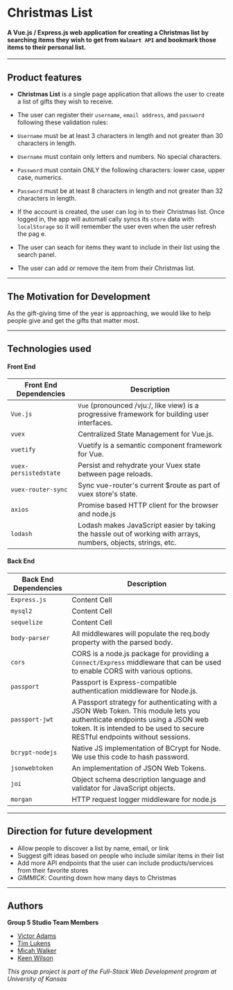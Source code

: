 # Christmas List

#### A Vue.js / Express.js web application for creating a Christmas list by searching items they wish to get from `Walmart API` and bookmark those items to their personal list.

---
## Product features

* **Christmas List** is a single page application that allows the user to create a list of gifts they wish to receive.

* The user can register their `username`, `email address`, and `password` following these validation rules:
* `Username` must be at least 3 characters in length and not greater than 30 characters in length.
* `Username` must contain only letters and numbers. No special characters.
* `Password` must contain ONLY the following characters: lower case, upper case, numerics.
* `Password` must be at least 8 characters in length and not greater than 32 characters in length.

* If the account is created, the user can log in to their Christmas list. Once logged in, the app will automati
cally syncs its `store` data with `localStorage` so it will remember the user even when the user refresh the pag
e.

* The user can seach for items they want to include in their list using the search panel. 

* The user can add or remove the item from their Christmas list.

---
## The Motivation for Development
As the gift-giving time of the year is approaching, we would like to help people give and get the gifts that matter most.

---
## Technologies used
#### Front End
| Front End Dependencies  | Description |
| ------------- | ------------- |
| `Vue.js`  | `Vue` (pronounced /vjuː/, like view) is a progressive framework for building user interfaces.   |
| `vuex`  | Centralized State Management for Vue.js. |
| `vuetify`  | Vuetify is a semantic component framework for Vue. |
| `vuex-persistedstate`  | Persist and rehydrate your Vuex state between page reloads.  |
| `vuex-router-sync` | Sync vue-router's current $route as part of vuex store's state.  |
| `axios` | Promise based HTTP client for the browser and node.js  |
| `lodash`  | Lodash makes JavaScript easier by taking the hassle out of working with arrays, numbers, objects, strings, etc.  |

#### Back End
| Back End Dependencies  | Description |
| ------------- | ------------- |
| `Express.js`  | Content Cell  |
| `mysql2` | Content Cell  |
| `sequelize`  | Content Cell  |
| `body-parser` | All middlewares will populate the req.body property with the parsed body.  |
| `cors`  | CORS is a node.js package for providing a `Connect/Express` middleware that can be used to enable CORS with various options.  |
| `passport` | Passport is Express-compatible authentication middleware for Node.js. |
| `passport-jwt` | A Passport strategy for authenticating with a JSON Web Token. This module lets you authenticate endpoints using a JSON web token. It is intended to be used to secure RESTful endpoints without sessions.  |
| `bcrypt-nodejs` | Native JS implementation of BCrypt for Node. We use this code to hash password.  |
| `jsonwebtoken` | An implementation of JSON Web Tokens.  |
| `joi` | Object schema description language and validator for JavaScript objects. |
| `morgan` | HTTP request logger middleware for node.js |

---
## Direction for future development
* Allow people to discover a list by name, email, or link
* Suggest gift ideas based on people who include similar items in their list
* Add more API endpoints that the user can include products/services from their favorite stores
* _GIMMICK_: Counting down how many days to Christmas

---
## Authors
**Group 5 Studio Team Members**
* [Victor Adams](https://kysper.github.io/)
* [Tim Lukens](https://timlukens.com/)
* [Micah Walker](https://mjwalker99.github.io/Updated-Portfolio/)
* [Keen Wilson](https://keenwilson.com)

_This group project is part of the Full-Stack Web Development program at University of Kansas_
